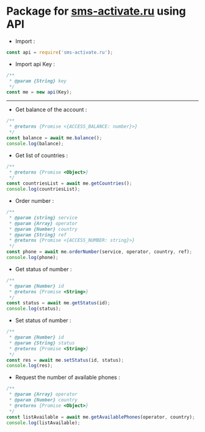 # Package for [sms-activate.ru](https://sms-activate.ru/) using API


- Import :

```js
const api = require('sms-activate.ru');
```
- Import api Key :
```js
/**
 * @param {String} key 
 */
const me = new api(Key);
```

--- 

- Get balance of the account :
```js
/**
 * @returns {Promise <{ACCESS_BALANCE: number}>}
 */
const balance = await me.balance();
console.log(balance);
```

- Get list of countries :

```js
/**
 * @returns {Promise <Object>}
 */
const countriesList = await me.getCountries();
console.log(countriesList);
```

- Order number :
```js
/**
 * @param {string} service
 * @param {Array} operator
 * @param {Number} country
 * @param {String} ref
 * @returns {Promise <{ACCESS_NUMBER: string}>}
 */
const phone = await me.orderNumber(service, operator, country, ref);
console.log(phone);
```

- Get status of number :
```js
/**
 * @param {Number} id 
 * @returns {Promise <String>}
 */
const status = await me.getStatus(id);
console.log(status);
```

- Set status of number :
```js
/**
 * @param {Number} id 
 * @param {String} status 
 * @returns {Promise <String>}
 */
const res = await me.setStatus(id, status);
console.log(res);
```

- Request the number of available phones :
```js
/**
 * @param {Array} operator
 * @param {Number} country
 * @returns {Promise <Object>}
 */
const listAvailable = await me.getAvailablePhones(operator, country);
console.log(listAvailable);
```

